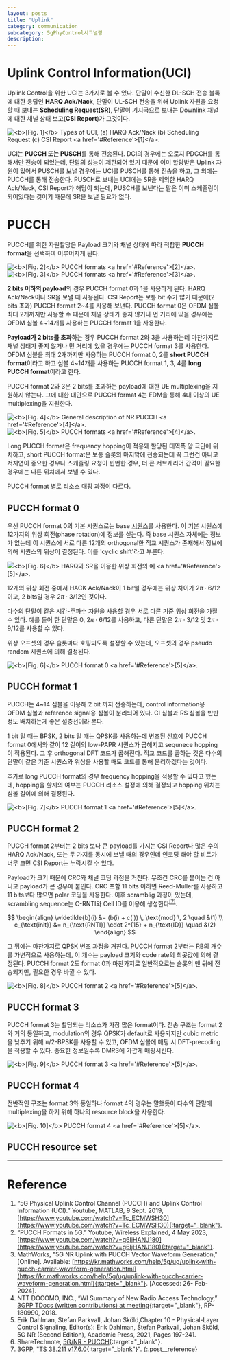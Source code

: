 ```yaml
---
layout: posts
title: "Uplink"
category: communication
subcategory: 5gPhyControl시그널링
description:
---
```


# Uplink Control Information(UCI)

Uplink Control을 위한 UCI는 3가지로 볼 수 있다. 단말이 수신한 DL-SCH 전송 블록에 대한 응답인 **HARQ Ack/Nack**, 단말이 UL-SCH 전송을 위해 Uplink 자원을 요청할 때 보내는 **Scheduling Request(SR)**, 단말이 기지국으로 보내는 Downlink 채널에 대한 채널 상태 보고(**CSI Report**)가 그것이다.

<img class="modal" src="/_pages/study/communication/5g/images/7/uplink/1.png" alt="<b>[Fig. 1]</b> Types of UCI, (a) HARQ Ack/Nack (b) Scheduling Request (c) CSI Report <a href='#Reference'>[1]</a>."/>

UCI는 **PUCCH 또는 PUSCH**를 통해 전송된다. DCI의 경우에는 오로지 PDCCH를 통해서만 전송이 되었는데, 단말의 성능이 제한되어 있기 때문에 이미 할당받은 Uplink 자원이 있어서 PUSCH를 보낼 경우에는 UCI를 PUSCH를 통해 전송을 하고, 그 외에는 PUCCH를 통해 전송한다. PUSCH로 보내는 UCI에는 SR을 제외한 HARQ Ack/Nack, CSI Report가 해당이 되는데, PUSCH를 보낸다는 말은 이미 스케줄링이 되어있다는 것이기 때문에 SR을 보낼 필요가 없다.


# PUCCH

PUCCH를 위한 자원할당은 Payload 크기와 채널 상태에 따라 적합한 **PUCCH format**을 선택하여 이루어지게 된다.

<div class="post__stage-container">
    <div class="post__stage">
        <img class="modal" src="/_pages/study/communication/5g/images/7/uplink/2.png" alt="<b>[Fig. 2]</b> PUCCH formats <a href='#Reference'>[2]</a>."/>
    </div>
    <div class="post__stage">
        <img class="modal" src="/_pages/study/communication/5g/images/7/uplink/6.png" alt="<b>[Fig. 3]</b> PUCCH formats <a href='#Reference'>[3]</a>."/>
    </div>
</div>

**2 bits 이하의 payload**의 경우 PUCCH format 0과 1을 사용하게 된다. HARQ Ack/Nack이나 SR을 보낼 때 사용된다. CSI Report는 보통 bit 수가 많기 때문에(2 bits 초과) PUCCH format 2~4를 사용해 보낸다. PUCCH format 0은 OFDM 심볼 최대 2개까지만 사용할 수 때문에 채널 상태가 좋지 않거나 먼 거리에 있을 경우에는 OFDM 심볼 4~14개를 사용하는 PUCCH format 1을 사용한다.

**Payload가 2 bits를 초과**하는 경우 PUCCH format 2와 3을 사용하는데 마찬가지로 채널 상태가 좋지 않거나 먼 거리에 있을 경우에는 PUCCH format 3를 사용한다. OFDM 심볼을 최대 2개까지만 사용하는 PUCCH format 0, 2를 **short PUCCH format**이라고 하고 심볼 4~14개를 사용하는 PUCCH format 1, 3, 4를 **long PUCCH format**이라고 한다.

PUCCH format 2와 3은 2 bits를 초과하는 payload에 대한 UE multiplexing을 지원하지 않는다. 그에 대한 대안으로 PUCCH format 4는 FDM을 통해 4대 이상의 UE multiplexing을 지원한다.

<div class="post__stage-container">
    <div class="post__stage">
        <img class="modal" src="/_pages/study/communication/5g/images/7/uplink/3.png" alt="<b>[Fig. 4]</b> General description of NR PUCCH <a href='#Reference'>[4]</a>."/>
    </div>
    <div class="post__stage">
        <img class="modal" src="/_pages/study/communication/5g/images/7/uplink/4.png" alt="<b>[Fig. 5]</b> PUCCH formats <a href='#Reference'>[4]</a>."/>
    </div>
</div>

Long PUCCH format은 frequency hopping이 적용돼 할당된 대역폭 양 극단에 위치하고, short PUCCH format은 보통 슬롯의 마지막에 전송되는데 꼭 그런건 아니고 저지연이 중요한 경우나 스케줄링 요청이 빈번한 경우, 더 큰 서브캐리어 간격이 필요한 경우에는 다른 위치에서 보낼 수 있다.

PUCCH format 별로 리소스 매핑 과정이 다르다.

## PUCCH format 0

우선 PUCCH format 0의 기본 시퀀스로는 base [시퀀스](/study/communication/5g/2/2/)를 사용한다. 이 기본 시퀀스에 12가지의 위상 회전(phase rotation)에 정보를 싣는다. 즉 base 시퀀스 자체에는 정보가 없는데 이 시퀀스에 서로 다른 12개의 orthogonal한 직교 시퀀스가 존재해서 정보에 의해 시퀀스의 위상이 결정된다. 이를 'cyclic shift'라고 부른다.

<img class="modal img__small" src="/_pages/study/communication/5g/images/7/uplink/7.png" alt="<b>[Fig. 6]</b> HARQ와 SR을 이용한 위상 회전의 예 <a href='#Reference'>[5]</a>."/>

12개의 위상 회전 중에서 HACK Ack/Nack이 1 bit일 경우에는 위상 차이가 $2 \pi \cdot 6/12$이고, 2 bits일 경우 $2 \pi \cdot 3/12$인 것이다.

다수의 단말이 같은 시간-주파수 자원을 사용할 경우 서로 다른 기준 위상 회전을 가질 수 있다. 예를 들어 한 단말은 0, $2 \pi \cdot 6/12$를 사용하고, 다른 단말은 $2 \pi \cdot 3/12$ 및 $2 \pi \cdot 9/12$를 사용할 수 있다.

위상 오프셋의 경우 슬롯마다 호핑되도록 설정할 수 있는데, 오프셋의 경우 pseudo random 시퀀스에 의해 결정된다.

<img class="modal img__small" src="/_pages/study/communication/5g/images/7/uplink/5_0.png" alt="<b>[Fig. 6]</b> PUCCH format 0 <a href='#Reference'>[5]</a>."/>

## PUCCH format 1

PUCCH는 4~14 심볼을 이용해 2 bit 까지 전송하는데, control information용 OFDM 심볼과 reference signal용 심볼이 분리되어 있다. CI 심볼과 RS 심볼을 반반 정도 배치하는게 좋은 절충선이라 본다.

1 bit 일 때는 BPSK, 2 bits 일 때는 QPSK를 사용하는데 변조된 신호에 PUCCH format 0에서와 같이 12 길이의 low-PAPR 시퀀스가 곱해지고 sequnece hopping이 적용된다. 그 후 orthogonal DFT 코드가 곱해진다. 직교 코드를 곱하는 것은 다수의 단말이 같은 기준 시퀀스와 위상을 사용할 때도 코드를 통해 분리하겠다는 것이다.

추가로 long PUCCH format의 경우 frequency hopping을 적용할 수 있다고 했는데, hopping을 할지의 여부는 PUCCH 리소스 설정에 의해 결정되고 hopping 위치는 심볼 길이에 의해 결정된다.

<img class="modal img__small" src="/_pages/study/communication/5g/images/7/uplink/5_1.png" alt="<b>[Fig. 7]</b> PUCCH format 1 <a href='#Reference'>[5]</a>."/>

## PUCCH format 2

PUCCH format 2부터는 2 bits 보다 큰 payload를 가지는 CSI Report나 많은 수의 HARQ Ack/Nack, 또는 두 가지를 동시에 보낼 때의 경우인데 인코딩 해야 할 비트가 너무 크면 CSI Report는 누락시킬 수 있다.

Payload가 크기 때문에 CRC와 채널 코딩 과정을 거친다. 무조건 CRC를 붙이는 건 아니고 payload가 큰 경우에 붙인다. CRC 포함 11 bits 이하면 Reed-Muller를 사용하고 11 bits보다 많으면 polar 코딩을 사용한다. 이후 scramblig 과정이 있는데, scrambling sequence는 C-RNTI와 Cell ID를 이용해 생성한다<sup><a href='#Reference'>[7]</a></sup>.

$$
\begin{align}
\widetilde{b}(i) &= (b(i) + c(i)) \, \text{mod} \, 2 \quad &(1) \\
c_{\text{init}} &= n_{\text{RNTI}} \cdot 2^{15} + n_{\text{ID}} \quad &(2)
\end{align}
$$

그 뒤에는 마찬가지로 QPSK 변조 과정을 거친다. PUCCH format 2부터는 RB의 개수를 가변적으로 사용하는데, 이 개수는 payload 크기와 code rate의 최곳값에 의해 결정된다. PUCCH format 2도 format 0과 마찬가지로 일반적으로는 슬롯의 맨 뒤에 전송되지만, 필요한 경우 바뀔 수 있다.

<img class="modal img__small" src="/_pages/study/communication/5g/images/7/uplink/5_2.png" alt="<b>[Fig. 8]</b> PUCCH format 2 <a href='#Reference'>[5]</a>."/>

## PUCCH format 3

PUCCH format 3는 할당되는 리소스가 가장 많은 format이다. 전송 구조는 format 2와 거의 동일하고, modulation의 경우 QPSK가 default로 사용되지만 cubic metric을 낮추기 위해 π/2-BPSK를 사용할 수 있고, OFDM 심볼에 매핑 시 DFT-precoding을 적용할 수 있다. 중요한 정보일수록 DMRS에 가깝게 매핑시킨다.

<img class="modal img__small" src="/_pages/study/communication/5g/images/7/uplink/5_3.png" alt="<b>[Fig. 9]</b> PUCCH format 3 <a href='#Reference'>[5]</a>."/>

## PUCCH format 4

전반적인 구조는 format 3와 동일하나 format 4의 경우는 말했듯이 다수의 단말에 multiplexing을 하기 위해 하나의 resource block을 사용한다.

<img class="modal img__small" src="/_pages/study/communication/5g/images/7/uplink/5_4.png" alt="<b>[Fig. 10]</b> PUCCH format 4 <a href='#Reference'>[5]</a>."/>

## PUCCH resource set




---

# <a name="Reference"></a>Reference

1. “5G Physical Uplink Control Channel (PUCCH) and Uplink Control Information (UCI).” Youtube, MATLAB, 9 Sept. 2019, [https://www.youtube.com/watch?v=Tc_ECMWSH30](https://www.youtube.com/watch?v=Tc_ECMWSH30){:target="_blank"}.
2. “PUCCH Formats in 5G.” Youtube, Wireless Explained, 4 May 2023, [https://www.youtube.com/watch?v=g6IjHANJ180](https://www.youtube.com/watch?v=g6IjHANJ180){:target="_blank"}.
3. MathWorks, "5G NR Uplink with PUCCH Vector Waveform Generation," [Online]. Available: [https://kr.mathworks.com/help/5g/ug/uplink-with-pucch-carrier-waveform-generation.html](https://kr.mathworks.com/help/5g/ug/uplink-with-pucch-carrier-waveform-generation.html){:target="_blank"}. [Accessed: 26- Feb- 2024].
4. NTT DOCOMO, INC., “WI Summary of New Radio Access Technology,” [3GPP TDocs (written contributions) at meeting](https://www.3gpp.org/dynareport?code=TDocExMtg--RP-80--18663.htm){:target="_blank"}, RP-180990, 2018.
5. Erik Dahlman, Stefan Parkvall, Johan Sköld,Chapter 10 - Physical-Layer Control Signaling, Editor(s): Erik Dahlman, Stefan Parkvall, Johan Sköld, 5G NR (Second Edition), Academic Press, 2021, Pages 197-241.
6. ShareTechnote, [5G/NR - PUCCH](https://www.sharetechnote.com/html/5G/5G_PUCCH.html){:target="_blank"}.
7. 3GPP, "[TS 38.211 v17.6.0](https://portal.3gpp.org/desktopmodules/Specifications/SpecificationDetails.aspx?specificationId=3213){:target="_blank"}".
{:.post__reference}